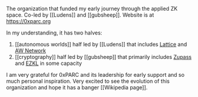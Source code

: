 The organization that funded my early journey through the applied ZK space. Co-led by [[Ludens]] and [[gubsheep]]. Website is at https://0xparc.org

In my understanding, it has two halves:

1. [[autonomous worlds]] half led by [[Ludens]] that includes [Lattice](https://lattice.xyz) and [AW Network](https://aw.network)
2. [[cryptography]] half led by [[gubsheep]] that primarily includes [Zupass](https://zupass.org) and [EZKL](https://ezkl.xyz) in some capacity

I am very grateful for 0xPARC and its leadership for early support and so much personal inspiration. Very excited to see the evolution of this organization and hope it has a banger [[Wikipedia page]].